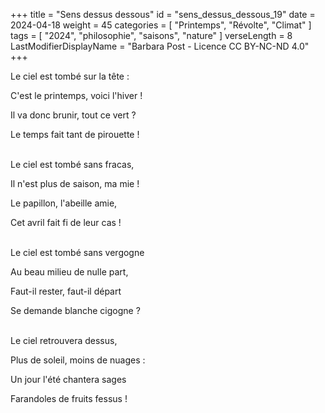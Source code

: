 +++
title = "Sens dessus dessous"
id = "sens_dessus_dessous_19"
date = 2024-04-18
weight = 45
categories = [ "Printemps", "Révolte", "Climat" ]
tags = [ "2024", "philosophie", "saisons", "nature" ]
verseLength = 8
LastModifierDisplayName = "Barbara Post - Licence CC BY-NC-ND 4.0"
+++

Le ciel est tombé sur la tête :

C'est le printemps, voici l'hiver !

Il va donc brunir, tout ce vert ?

Le temps fait tant de pirouette !

 \
Le ciel est tombé sans fracas,

Il n'est plus de saison, ma mie !

Le papillon, l'abeille amie,

Cet avril fait fi de leur cas !

 \
Le ciel est tombé sans vergogne

Au beau milieu de nulle part,

Faut-il rester, faut-il départ

Se demande blanche cigogne ?

 \
Le ciel retrouvera dessus,

Plus de soleil, moins de nuages :

Un jour l'été chantera sages

Farandoles de fruits fessus !
